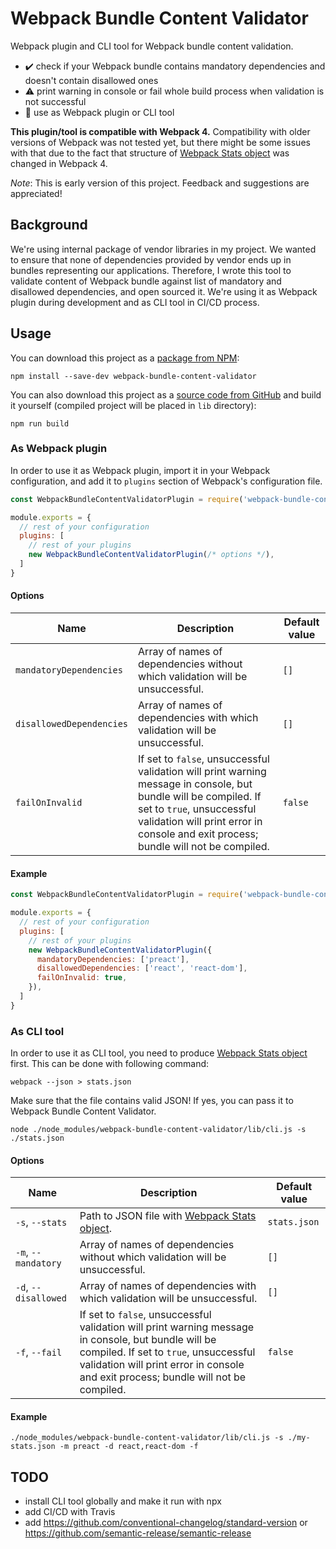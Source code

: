 # Webpack Bundle Content Validator
Webpack plugin and CLI tool for Webpack bundle content validation.

- ✔️ check if your Webpack bundle contains mandatory dependencies and doesn't contain disallowed ones
- ⚠️ print warning in console or fail whole build process when validation is not successful
- 🤖 use as Webpack plugin or CLI tool

**This plugin/tool is compatible with Webpack 4.** Compatibility with older versions of Webpack was not tested yet, but there might be some issues with that due to the fact that structure of [Webpack Stats object](https://webpack.js.org/api/stats/) was changed in Webpack 4.

*Note*: This is early version of this project. Feedback and suggestions are appreciated!

## Background
We're using internal package of vendor libraries in my project. We wanted to ensure that none of dependencies provided by vendor ends up in bundles representing our applications. Therefore, I wrote this tool to validate content of Webpack bundle against list of mandatory and disallowed dependencies, and open sourced it. We're using it as Webpack plugin during development and as CLI tool in CI/CD process.

## Usage
You can download this project as a [package from NPM](https://www.npmjs.com/package/webpack-bundle-content-validator):

```shell
npm install --save-dev webpack-bundle-content-validator
```

You can also download this project as a [source code from GitHub](https://github.com/soofka/webpack-bundle-content-validator) and build it yourself (compiled project will be placed in `lib` directory):

```shell
npm run build
```

### As Webpack plugin
In order to use it as Webpack plugin, import it in your Webpack configuration, and add it to `plugins` section of Webpack's configuration file.

```js
const WebpackBundleContentValidatorPlugin = require('webpack-bundle-content-validator/lib/plugin');

module.exports = {
  // rest of your configuration
  plugins: [
    // rest of your plugins
    new WebpackBundleContentValidatorPlugin(/* options */),
  ]
}
```

#### Options
| Name | Description | Default value |
|-|-|-|
| `mandatoryDependencies` | Array of names of dependencies without which validation will be unsuccessful. | `[]` |
| `disallowedDependencies` | Array of names of dependencies with which validation will be unsuccessful. | `[]` |
| `failOnInvalid` | If set to `false`, unsuccessful validation will print warning message in console, but bundle will be compiled. If set to `true`, unsuccessful validation will print error in console and exit process; bundle will not be compiled. | `false` |

#### Example
```js
const WebpackBundleContentValidatorPlugin = require('webpack-bundle-content-validator/lib/plugin');

module.exports = {
  // rest of your configuration
  plugins: [
    // rest of your plugins
    new WebpackBundleContentValidatorPlugin({
      mandatoryDependencies: ['preact'],
      disallowedDependencies: ['react', 'react-dom'],
      failOnInvalid: true,
    }),
  ]
}
```

### As CLI tool
In order to use it as CLI tool, you need to produce [Webpack Stats object](https://webpack.js.org/api/stats/) first. This can be done with following command:

```shell
webpack --json > stats.json
```

Make sure that the file contains valid JSON! If yes, you can pass it to Webpack Bundle Content Validator.

```shell
node ./node_modules/webpack-bundle-content-validator/lib/cli.js -s ./stats.json
```

#### Options
| Name | Description | Default value |
|-|-|-|
| `-s`, `--stats` | Path to JSON file with [Webpack Stats object](https://webpack.js.org/api/stats/). | `stats.json` |
| `-m`, `--mandatory` | Array of names of dependencies without which validation will be unsuccessful. | `[]` |
| `-d`, `--disallowed` | Array of names of dependencies with which validation will be unsuccessful. | `[]` |
| `-f`, `--fail` | If set to `false`, unsuccessful validation will print warning message in console, but bundle will be compiled. If set to `true`, unsuccessful validation will print error in console and exit process; bundle will not be compiled. | `false` |

#### Example
```shell
./node_modules/webpack-bundle-content-validator/lib/cli.js -s ./my-stats.json -m preact -d react,react-dom -f
```

## TODO
* install CLI tool globally and make it run with npx
* add CI/CD with Travis
* add https://github.com/conventional-changelog/standard-version or https://github.com/semantic-release/semantic-release
